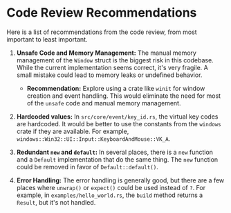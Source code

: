 # Code Review Recommendations

Here is a list of recommendations from the code review, from most important to least important.

1.  **Unsafe Code and Memory Management:** The manual memory management of the `Window` struct is the biggest risk in this codebase. While the current implementation seems correct, it's very fragile. A small mistake could lead to memory leaks or undefined behavior.
    *   **Recommendation:** Explore using a crate like `winit` for window creation and event handling. This would eliminate the need for most of the `unsafe` code and manual memory management.

2.  **Hardcoded values:** In `src/core/event/key_id.rs`, the virtual key codes are hardcoded. It would be better to use the constants from the `windows` crate if they are available. For example, `windows::Win32::UI::Input::KeyboardAndMouse::VK_A`.

3.  **Redundant `new` and `default`:** In several places, there is a `new` function and a `Default` implementation that do the same thing. The `new` function could be removed in favor of `Default::default()`.

4.  **Error Handling:** The error handling is generally good, but there are a few places where `unwrap()` or `expect()` could be used instead of `?`. For example, in `examples/hello_world.rs`, the `build` method returns a `Result`, but it's not handled.